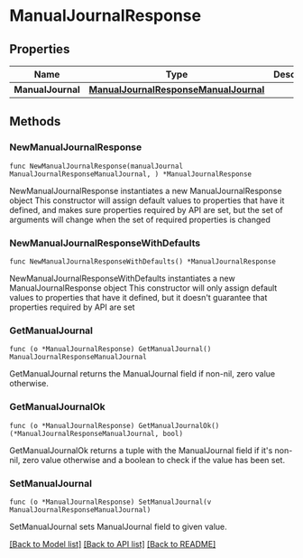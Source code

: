 # ManualJournalResponse

## Properties

Name | Type | Description | Notes
------------ | ------------- | ------------- | -------------
**ManualJournal** | [**ManualJournalResponseManualJournal**](ManualJournalResponseManualJournal.md) |  | 

## Methods

### NewManualJournalResponse

`func NewManualJournalResponse(manualJournal ManualJournalResponseManualJournal, ) *ManualJournalResponse`

NewManualJournalResponse instantiates a new ManualJournalResponse object
This constructor will assign default values to properties that have it defined,
and makes sure properties required by API are set, but the set of arguments
will change when the set of required properties is changed

### NewManualJournalResponseWithDefaults

`func NewManualJournalResponseWithDefaults() *ManualJournalResponse`

NewManualJournalResponseWithDefaults instantiates a new ManualJournalResponse object
This constructor will only assign default values to properties that have it defined,
but it doesn't guarantee that properties required by API are set

### GetManualJournal

`func (o *ManualJournalResponse) GetManualJournal() ManualJournalResponseManualJournal`

GetManualJournal returns the ManualJournal field if non-nil, zero value otherwise.

### GetManualJournalOk

`func (o *ManualJournalResponse) GetManualJournalOk() (*ManualJournalResponseManualJournal, bool)`

GetManualJournalOk returns a tuple with the ManualJournal field if it's non-nil, zero value otherwise
and a boolean to check if the value has been set.

### SetManualJournal

`func (o *ManualJournalResponse) SetManualJournal(v ManualJournalResponseManualJournal)`

SetManualJournal sets ManualJournal field to given value.



[[Back to Model list]](../README.md#documentation-for-models) [[Back to API list]](../README.md#documentation-for-api-endpoints) [[Back to README]](../README.md)


